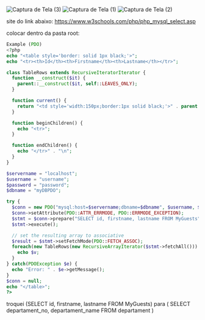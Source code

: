 
![Captura de Tela (3)](https://user-images.githubusercontent.com/99969693/201445297-d16af9c2-309f-433d-adf5-335506eff6e1.png)
![Captura de Tela (1)](https://user-images.githubusercontent.com/99969693/201445303-26dcd790-63ac-47c6-8d7c-679f8bb386ba.png)
![Captura de Tela (2)](https://user-images.githubusercontent.com/99969693/201445304-c572122a-4f10-477b-a13e-84f473930e87.png)


site do link abaixo: https://www.w3schools.com/php/php_mysql_select.asp

colocar dentro da pasta root:

~~~php
Example (PDO)
<?php
echo "<table style='border: solid 1px black;'>";
echo "<tr><th>Id</th><th>Firstname</th><th>Lastname</th></tr>";

class TableRows extends RecursiveIteratorIterator {
  function __construct($it) {
    parent::__construct($it, self::LEAVES_ONLY);
  }

  function current() {
    return "<td style='width:150px;border:1px solid black;'>" . parent::current(). "</td>";
  }

  function beginChildren() {
    echo "<tr>";
  }

  function endChildren() {
    echo "</tr>" . "\n";
  }
}

$servername = "localhost";
$username = "username";
$password = "password";
$dbname = "myDBPDO";

try {
  $conn = new PDO("mysql:host=$servername;dbname=$dbname", $username, $password);
  $conn->setAttribute(PDO::ATTR_ERRMODE, PDO::ERRMODE_EXCEPTION);
  $stmt = $conn->prepare("SELECT id, firstname, lastname FROM MyGuests");
  $stmt->execute();

  // set the resulting array to associative
  $result = $stmt->setFetchMode(PDO::FETCH_ASSOC);
  foreach(new TableRows(new RecursiveArrayIterator($stmt->fetchAll())) as $k=>$v) {
    echo $v;
  }
} catch(PDOException $e) {
  echo "Error: " . $e->getMessage();
}
$conn = null;
echo "</table>";
?>
~~~

troquei (SELECT id, firstname, lastname FROM MyGuests) para ( SELECT departament_no, departament_name FROM departament )

